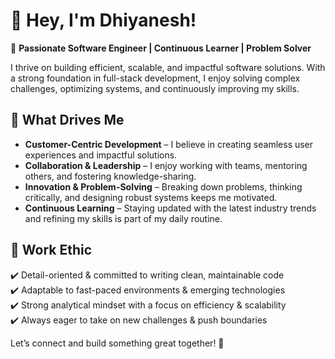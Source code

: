 # 👋 Hey, I'm Dhiyanesh!  

🚀 **Passionate Software Engineer | Continuous Learner | Problem Solver**  

I thrive on building efficient, scalable, and impactful software solutions. With a strong foundation in full-stack development, I enjoy solving complex challenges, optimizing systems, and continuously improving my skills.  

## 🔹 What Drives Me  
- **Customer-Centric Development** – I believe in creating seamless user experiences and impactful solutions.  
- **Collaboration & Leadership** – I enjoy working with teams, mentoring others, and fostering knowledge-sharing.  
- **Innovation & Problem-Solving** – Breaking down problems, thinking critically, and designing robust systems keeps me motivated.  
- **Continuous Learning** – Staying updated with the latest industry trends and refining my skills is part of my daily routine.  

## 📌 Work Ethic  
✔️ Detail-oriented & committed to writing clean, maintainable code  
✔️ Adaptable to fast-paced environments & emerging technologies  
✔️ Strong analytical mindset with a focus on efficiency & scalability  
✔️ Always eager to take on new challenges & push boundaries  

Let’s connect and build something great together! 🚀  
